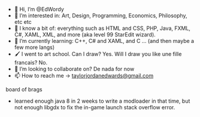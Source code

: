 - 👋 Hi, I’m @EdWordy
- 👀 I’m interested in: Art, Design, Programming, Economics, Philosophy, etc etc
- 🍴 I know a bit of: everything such as HTML and CSS, PHP, Java, FXML, C#, XAML, XML, and more (aka level 99 StarEdit wizard). 
- 🌱 I’m currently learning: C++, C# and XAML, and C ... (and then maybe a few more langs)
- 🖌️ I went to art school. Can I draw? Yes. Will I draw you like une fille francais? No.
- 💞️ I’m looking to collaborate on? De nada for now
- 📫 How to reach me -> taylorjordanedwards@gmail.com

board of brags
- learned enough java 8 in 2 weeks to write a modloader in that time, but not enough libgdx to fix the in-game launch stack overflow error.

<!---
EdWordy/EdWordy is a ✨ special ✨ repository because its `README.md` (this file) appears on your GitHub profile.
You can click the Preview link to take a look at your changes.
--->
